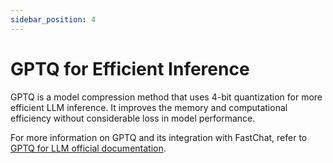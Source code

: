 ```yaml
---
sidebar_position: 4
---
```


# GPTQ for Efficient Inference

GPTQ is a model compression method that uses 4-bit quantization for more efficient LLM inference. It improves the memory and computational efficiency without considerable loss in model performance.

For more information on GPTQ and its integration with FastChat, refer to [GPTQ for LLM official documentation](https://gptq-project.io/docs).
